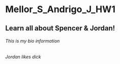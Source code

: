 # Mellor_S_Andrigo_J_HW1

## Learn all about Spencer & Jordan!

<h6> This is my bio information </h6>
<h6> Jordan likes dick </h6>

